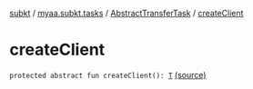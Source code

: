 [subkt](../../index.md) / [myaa.subkt.tasks](../index.md) / [AbstractTransferTask](index.md) / [createClient](./create-client.md)

# createClient

`protected abstract fun createClient(): `[`T`](-dest-dir-root-spec/index.md#T) [(source)](https://github.com/Myaamori/SubKt/blob/0.1.8/src/main/kotlin/myaa/subkt/tasks/tasks.kt#L1597)